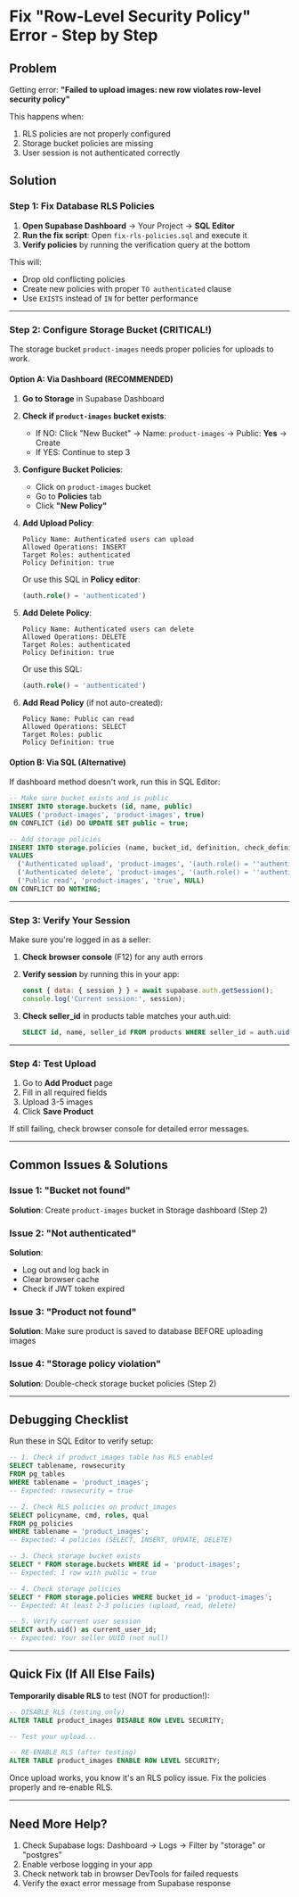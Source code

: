 # Fix "Row-Level Security Policy" Error - Step by Step

## Problem
Getting error: **"Failed to upload images: new row violates row-level security policy"**

This happens when:
1. RLS policies are not properly configured
2. Storage bucket policies are missing
3. User session is not authenticated correctly

## Solution

### Step 1: Fix Database RLS Policies

1. **Open Supabase Dashboard** → Your Project → **SQL Editor**
2. **Run the fix script**: Open `fix-rls-policies.sql` and execute it
3. **Verify policies** by running the verification query at the bottom

This will:
- Drop old conflicting policies
- Create new policies with proper `TO authenticated` clause
- Use `EXISTS` instead of `IN` for better performance

---

### Step 2: Configure Storage Bucket (CRITICAL!)

The storage bucket `product-images` needs proper policies for uploads to work.

#### Option A: Via Dashboard (RECOMMENDED)

1. **Go to Storage** in Supabase Dashboard
2. **Check if `product-images` bucket exists**:
   - If NO: Click "New Bucket" → Name: `product-images` → Public: **Yes** → Create
   - If YES: Continue to step 3

3. **Configure Bucket Policies**:
   - Click on `product-images` bucket
   - Go to **Policies** tab
   - Click **"New Policy"**

4. **Add Upload Policy**:
   ```
   Policy Name: Authenticated users can upload
   Allowed Operations: INSERT
   Target Roles: authenticated
   Policy Definition: true
   ```
   
   Or use this SQL in **Policy editor**:
   ```sql
   (auth.role() = 'authenticated')
   ```

5. **Add Delete Policy**:
   ```
   Policy Name: Authenticated users can delete
   Allowed Operations: DELETE
   Target Roles: authenticated
   Policy Definition: true
   ```
   
   Or use this SQL:
   ```sql
   (auth.role() = 'authenticated')
   ```

6. **Add Read Policy** (if not auto-created):
   ```
   Policy Name: Public can read
   Allowed Operations: SELECT
   Target Roles: public
   Policy Definition: true
   ```

#### Option B: Via SQL (Alternative)

If dashboard method doesn't work, run this in SQL Editor:

```sql
-- Make sure bucket exists and is public
INSERT INTO storage.buckets (id, name, public)
VALUES ('product-images', 'product-images', true)
ON CONFLICT (id) DO UPDATE SET public = true;

-- Add storage policies
INSERT INTO storage.policies (name, bucket_id, definition, check_definition)
VALUES 
  ('Authenticated upload', 'product-images', '(auth.role() = ''authenticated'')', '(auth.role() = ''authenticated'')'),
  ('Authenticated delete', 'product-images', '(auth.role() = ''authenticated'')', '(auth.role() = ''authenticated'')'),
  ('Public read', 'product-images', 'true', NULL)
ON CONFLICT DO NOTHING;
```

---

### Step 3: Verify Your Session

Make sure you're logged in as a seller:

1. **Check browser console** (F12) for any auth errors
2. **Verify session** by running this in your app:
   ```javascript
   const { data: { session } } = await supabase.auth.getSession();
   console.log('Current session:', session);
   ```

3. **Check seller_id** in products table matches your auth.uid:
   ```sql
   SELECT id, name, seller_id FROM products WHERE seller_id = auth.uid();
   ```

---

### Step 4: Test Upload

1. Go to **Add Product** page
2. Fill in all required fields
3. Upload 3-5 images
4. Click **Save Product**

If still failing, check browser console for detailed error messages.

---

## Common Issues & Solutions

### Issue 1: "Bucket not found"
**Solution**: Create `product-images` bucket in Storage dashboard (Step 2)

### Issue 2: "Not authenticated"
**Solution**: 
- Log out and log back in
- Clear browser cache
- Check if JWT token expired

### Issue 3: "Product not found"
**Solution**: Make sure product is saved to database BEFORE uploading images

### Issue 4: "Storage policy violation"
**Solution**: Double-check storage bucket policies (Step 2)

---

## Debugging Checklist

Run these in SQL Editor to verify setup:

```sql
-- 1. Check if product_images table has RLS enabled
SELECT tablename, rowsecurity 
FROM pg_tables 
WHERE tablename = 'product_images';
-- Expected: rowsecurity = true

-- 2. Check RLS policies on product_images
SELECT policyname, cmd, roles, qual
FROM pg_policies 
WHERE tablename = 'product_images';
-- Expected: 4 policies (SELECT, INSERT, UPDATE, DELETE)

-- 3. Check storage bucket exists
SELECT * FROM storage.buckets WHERE id = 'product-images';
-- Expected: 1 row with public = true

-- 4. Check storage policies
SELECT * FROM storage.policies WHERE bucket_id = 'product-images';
-- Expected: At least 2-3 policies (upload, read, delete)

-- 5. Verify current user session
SELECT auth.uid() as current_user_id;
-- Expected: Your seller UUID (not null)
```

---

## Quick Fix (If All Else Fails)

**Temporarily disable RLS** to test (NOT for production!):

```sql
-- DISABLE RLS (testing only)
ALTER TABLE product_images DISABLE ROW LEVEL SECURITY;

-- Test your upload...

-- RE-ENABLE RLS (after testing)
ALTER TABLE product_images ENABLE ROW LEVEL SECURITY;
```

Once upload works, you know it's an RLS policy issue. Fix the policies properly and re-enable RLS.

---

## Need More Help?

1. Check Supabase logs: Dashboard → Logs → Filter by "storage" or "postgres"
2. Enable verbose logging in your app
3. Check network tab in browser DevTools for failed requests
4. Verify the exact error message from Supabase response
